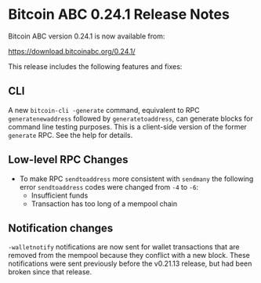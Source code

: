 # Bitcoin ABC 0.24.1 Release Notes

Bitcoin ABC version 0.24.1 is now available from:

  <https://download.bitcoinabc.org/0.24.1/>

This release includes the following features and fixes:

## CLI

A new `bitcoin-cli -generate` command, equivalent to RPC `generatenewaddress`
followed by `generatetoaddress`, can generate blocks for command line testing
purposes. This is a client-side version of the former `generate` RPC. See
the help for details.

## Low-level RPC Changes

- To make RPC `sendtoaddress` more consistent with `sendmany` the following error
    `sendtoaddress` codes were changed from `-4` to `-6`:
  - Insufficient funds
  - Transaction has too long of a mempool chain

## Notification changes

`-walletnotify` notifications are now sent for wallet transactions that are
removed from the mempool because they conflict with a new block. These
notifications were sent previously before the v0.21.13 release, but had been
broken since that release.
